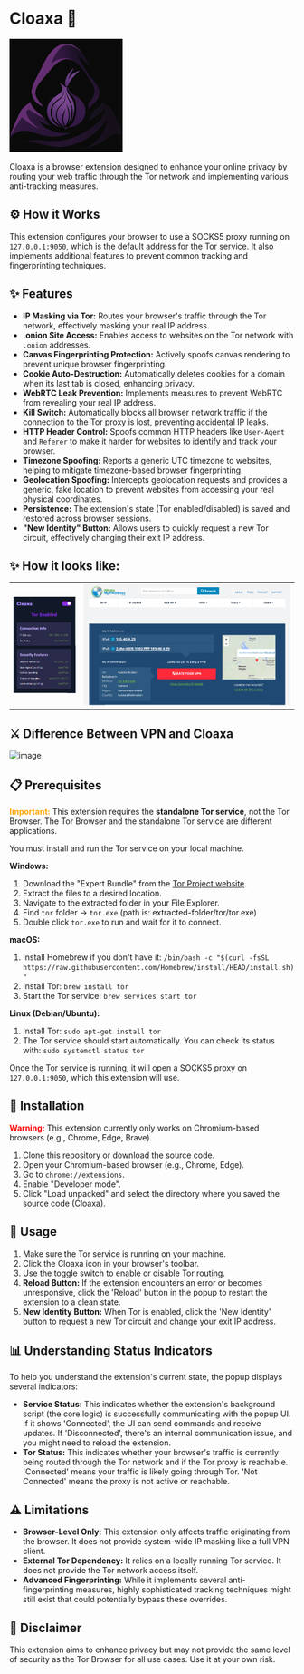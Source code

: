 # Cloaxa 🧅

 <img src="icons/cloaxa.png" alt="Cloaxa Logo" width="200" height="200"/>


Cloaxa is a browser extension designed to enhance your online privacy by routing your web traffic through the Tor network and implementing various anti-tracking measures.

## ⚙️ How it Works

This extension configures your browser to use a SOCKS5 proxy running on `127.0.0.1:9050`, which is the default address for the Tor service. It also implements additional features to prevent common tracking and fingerprinting techniques.

## ✨ Features

*   **IP Masking via Tor:** Routes your browser's traffic through the Tor network, effectively masking your real IP address.
*   **.onion Site Access:** Enables access to websites on the Tor network with `.onion` addresses.
*   **Canvas Fingerprinting Protection:** Actively spoofs canvas rendering to prevent unique browser fingerprinting.
*   **Cookie Auto-Destruction:** Automatically deletes cookies for a domain when its last tab is closed, enhancing privacy.
*   **WebRTC Leak Prevention:** Implements measures to prevent WebRTC from revealing your real IP address.
*   **Kill Switch:** Automatically blocks all browser network traffic if the connection to the Tor proxy is lost, preventing accidental IP leaks.
*   **HTTP Header Control:** Spoofs common HTTP headers like `User-Agent` and `Referer` to make it harder for websites to identify and track your browser.
*   **Timezone Spoofing:** Reports a generic UTC timezone to websites, helping to mitigate timezone-based browser fingerprinting.
*   **Geolocation Spoofing:** Intercepts geolocation requests and provides a generic, fake location to prevent websites from accessing your real physical coordinates.
*   **Persistence:** The extension's state (Tor enabled/disabled) is saved and restored across browser sessions.
*   **"New Identity" Button:** Allows users to quickly request a new Tor circuit, effectively changing their exit IP address.

## ✨ How it looks like:

<table>
  <tr>
  <td><img src="icons/ext-look.png" alt="Image 1" width="300"/></td>
  <td> <img src="icons/proof.png" alt="Image 2" width="1000"/></td>
   </tr>
</table>

## ⚔️ Difference Between VPN and Cloaxa
![image](https://github.com/user-attachments/assets/08aa6950-38ef-45b8-923f-25d205d17380)


## 📋 Prerequisites

**<font color="orange">Important:</font>** This extension requires the **standalone Tor service**, not the Tor Browser. The Tor Browser and the standalone Tor service are different applications.

You must install and run the Tor service on your local machine.

**Windows:**

1.  Download the "Expert Bundle" from the [Tor Project website](https://www.torproject.org/download/tor/).
2.  Extract the files to a desired location.
3.  Navigate to the extracted folder in your File Explorer.
4.  Find `tor` folder -> `tor.exe` (path is: extracted-folder/tor/tor.exe)
5.  Double click `tor.exe` to run and wait for it to connect.

**macOS:**

1.  Install Homebrew if you don't have it: `/bin/bash -c "$(curl -fsSL https://raw.githubusercontent.com/Homebrew/install/HEAD/install.sh)"`
2.  Install Tor: `brew install tor`
3.  Start the Tor service: `brew services start tor`

**Linux (Debian/Ubuntu):**

1.  Install Tor: `sudo apt-get install tor`
2.  The Tor service should start automatically. You can check its status with: `sudo systemctl status tor`

Once the Tor service is running, it will open a SOCKS5 proxy on `127.0.0.1:9050`, which this extension will use.

## 🚀 Installation

**<font color="red">Warning:</font>** This extension currently only works on Chromium-based browsers (e.g., Chrome, Edge, Brave).

1.  Clone this repository or download the source code.
2.  Open your Chromium-based browser (e.g., Chrome, Edge).
3.  Go to `chrome://extensions`.
4.  Enable "Developer mode".
5.  Click "Load unpacked" and select the directory where you saved the source code (Cloaxa).

## 📖 Usage

1.  Make sure the Tor service is running on your machine.
2.  Click the Cloaxa icon in your browser's toolbar.
3.  Use the toggle switch to enable or disable Tor routing.
4.  **Reload Button:** If the extension encounters an error or becomes unresponsive, click the 'Reload' button in the popup to restart the extension to a clean state.
5.  **New Identity Button:** When Tor is enabled, click the 'New Identity' button to request a new Tor circuit and change your exit IP address.

## 📊 Understanding Status Indicators

To help you understand the extension's current state, the popup displays several indicators:

*   **Service Status:** This indicates whether the extension's background script (the core logic) is successfully communicating with the popup UI. If it shows 'Connected', the UI can send commands and receive updates. If 'Disconnected', there's an internal communication issue, and you might need to reload the extension.
*   **Tor Status:** This indicates whether your browser's traffic is currently being routed through the Tor network and if the Tor proxy is reachable. 'Connected' means your traffic is likely going through Tor. 'Not Connected' means the proxy is not active or reachable.

## ⚠️ Limitations

*   **Browser-Level Only:** This extension only affects traffic originating from the browser. It does not provide system-wide IP masking like a full VPN client.
*   **External Tor Dependency:** It relies on a locally running Tor service. It does not provide the Tor network access itself.
*   **Advanced Fingerprinting:** While it implements several anti-fingerprinting measures, highly sophisticated tracking techniques might still exist that could potentially bypass these overrides.

## 📜 Disclaimer

This extension aims to enhance privacy but may not provide the same level of security as the Tor Browser for all use cases. Use it at your own risk.

